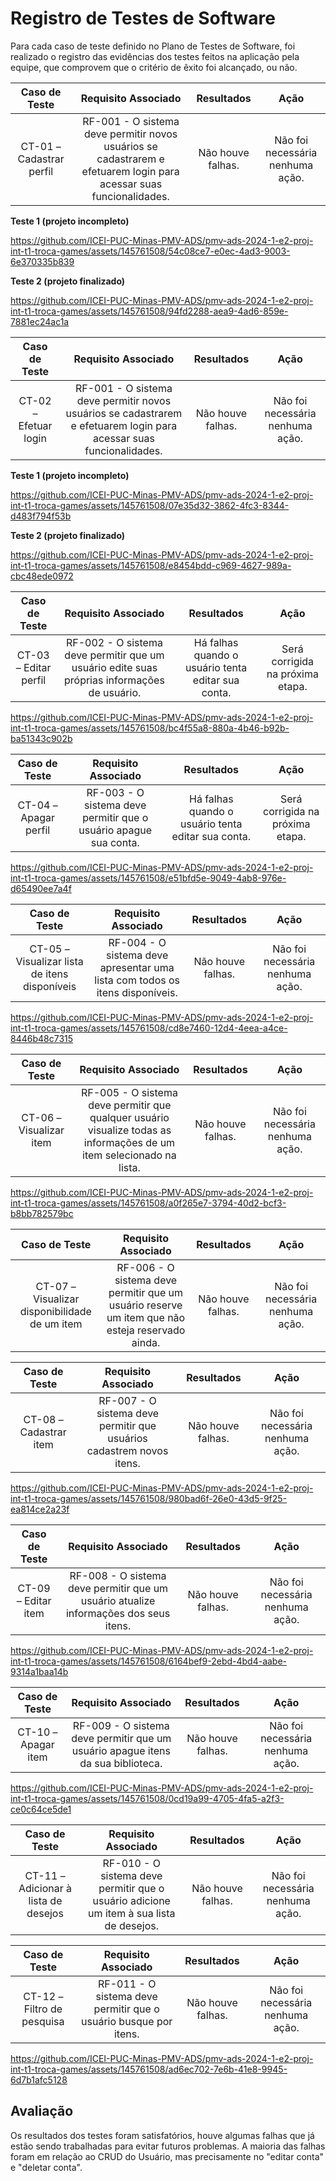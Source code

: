 # Registro de Testes de Software

Para cada caso de teste definido no Plano de Testes de Software, foi realizado o registro das evidências dos testes feitos na aplicação pela equipe, que comprovem que o critério de êxito foi alcançado, ou não.

| **Caso de Teste** | **Requisito Associado** | **Resultados** | **Ação** |
|:---: |:---: |:---: |:---: |
| CT-01 – Cadastrar perfil | RF-001 - O sistema deve permitir novos usuários se cadastrarem e efetuarem login para acessar suas funcionalidades. | Não houve falhas. | Não foi necessária nenhuma ação. |

**Teste 1 (projeto incompleto)**

https://github.com/ICEI-PUC-Minas-PMV-ADS/pmv-ads-2024-1-e2-proj-int-t1-troca-games/assets/145761508/54c08ce7-e0ec-4ad3-9003-6e370335b839

**Teste 2 (projeto finalizado)**

https://github.com/ICEI-PUC-Minas-PMV-ADS/pmv-ads-2024-1-e2-proj-int-t1-troca-games/assets/145761508/94fd2288-aea9-4ad6-859e-7881ec24ac1a



| **Caso de Teste** | **Requisito Associado** | **Resultados** | **Ação** |
|:---: |:---: |:---: |:---: |
| CT-02 – Efetuar login | RF-001 - O sistema deve permitir novos usuários se cadastrarem e efetuarem login para acessar suas funcionalidades. | Não houve falhas. | Não foi necessária nenhuma ação. |

**Teste 1 (projeto incompleto)**

https://github.com/ICEI-PUC-Minas-PMV-ADS/pmv-ads-2024-1-e2-proj-int-t1-troca-games/assets/145761508/07e35d32-3862-4fc3-8344-d483f794f53b

**Teste 2 (projeto finalizado)**

https://github.com/ICEI-PUC-Minas-PMV-ADS/pmv-ads-2024-1-e2-proj-int-t1-troca-games/assets/145761508/e8454bdd-c969-4627-989a-cbc48ede0972



| **Caso de Teste** | **Requisito Associado** | **Resultados** | **Ação** |
|:---: |:---: |:---: |:---: |
| CT-03 – Editar perfil | RF-002 - O sistema deve permitir que um usuário edite suas próprias informações de usuário. | Há falhas quando o usuário tenta editar sua conta. | Será corrigida na próxima etapa. |

https://github.com/ICEI-PUC-Minas-PMV-ADS/pmv-ads-2024-1-e2-proj-int-t1-troca-games/assets/145761508/bc4f55a8-880a-4b46-b92b-ba51343c902b

| **Caso de Teste** | **Requisito Associado** | **Resultados** | **Ação** |
|:---: |:---: |:---: |:---: |
| CT-04 – Apagar perfil | RF-003 - O sistema deve permitir que o usuário apague sua conta. | Há falhas quando o usuário tenta editar sua conta. | Será corrigida na próxima etapa. |

https://github.com/ICEI-PUC-Minas-PMV-ADS/pmv-ads-2024-1-e2-proj-int-t1-troca-games/assets/145761508/e51bfd5e-9049-4ab8-976e-d65490ee7a4f

| **Caso de Teste** | **Requisito Associado** | **Resultados** | **Ação** |
|:---: |:---: |:---: |:---: |
| CT-05 – Visualizar lista de itens disponíveis | RF-004 - O sistema deve apresentar uma lista com todos os itens disponíveis. | Não houve falhas. | Não foi necessária nenhuma ação. |

https://github.com/ICEI-PUC-Minas-PMV-ADS/pmv-ads-2024-1-e2-proj-int-t1-troca-games/assets/145761508/cd8e7460-12d4-4eea-a4ce-8446b48c7315

| **Caso de Teste** | **Requisito Associado** | **Resultados** | **Ação** |
|:---: |:---: |:---: |:---: |
| CT-06 – Visualizar item | RF-005 - O sistema deve permitir que qualquer usuário visualize todas as informações de um item selecionado na lista. | Não houve falhas. | Não foi necessária nenhuma ação. |

https://github.com/ICEI-PUC-Minas-PMV-ADS/pmv-ads-2024-1-e2-proj-int-t1-troca-games/assets/145761508/a0f265e7-3794-40d2-bcf3-b8bb782579bc

| **Caso de Teste** | **Requisito Associado** | **Resultados** | **Ação** |
|:---: |:---: |:---: |:---: |
| CT-07 –  Visualizar disponibilidade de um item | RF-006 - O sistema deve permitir que um usuário reserve um item que não esteja reservado ainda. | Não houve falhas. | Não foi necessária nenhuma ação. |

| **Caso de Teste** | **Requisito Associado** | **Resultados** | **Ação** |
|:---: |:---: |:---: |:---: |
| CT-08 – Cadastrar item | RF-007 - O sistema deve permitir que usuários cadastrem novos itens. | Não houve falhas. | Não foi necessária nenhuma ação. |

https://github.com/ICEI-PUC-Minas-PMV-ADS/pmv-ads-2024-1-e2-proj-int-t1-troca-games/assets/145761508/980bad6f-26e0-43d5-9f25-ea814ce2a23f

| **Caso de Teste** | **Requisito Associado** | **Resultados** | **Ação** |
|:---: |:---: |:---: |:---: |
| CT-09 – Editar item | RF-008 - O sistema deve permitir que um usuário atualize informações dos seus itens. | Não houve falhas. | Não foi necessária nenhuma ação. |

https://github.com/ICEI-PUC-Minas-PMV-ADS/pmv-ads-2024-1-e2-proj-int-t1-troca-games/assets/145761508/6164bef9-2ebd-4bd4-aabe-9314a1baa14b

| **Caso de Teste** | **Requisito Associado** | **Resultados** | **Ação** |
|:---: |:---: |:---: |:---: |
| CT-10 – Apagar item | RF-009 - O sistema deve permitir que um usuário apague itens da sua biblioteca. | Não houve falhas. | Não foi necessária nenhuma ação. |

https://github.com/ICEI-PUC-Minas-PMV-ADS/pmv-ads-2024-1-e2-proj-int-t1-troca-games/assets/145761508/0cd19a99-4705-4fa5-a2f3-ce0c64ce5de1

| **Caso de Teste** | **Requisito Associado** | **Resultados** | **Ação** |
|:---: |:---: |:---: |:---: |
| CT-11 – Adicionar à lista de desejos | RF-010 - O sistema deve permitir que o usuário adicione um item à sua lista de desejos. | Não houve falhas. | Não foi necessária nenhuma ação. |

| **Caso de Teste** | **Requisito Associado** | **Resultados** | **Ação** |
|:---: |:---: |:---: |:---: |
| CT-12 – Filtro de pesquisa | RF-011 - O sistema deve permitir que o usuário busque por itens. | Não houve falhas. | Não foi necessária nenhuma ação. |

https://github.com/ICEI-PUC-Minas-PMV-ADS/pmv-ads-2024-1-e2-proj-int-t1-troca-games/assets/145761508/ad6ec702-7e6b-41e8-9945-6d7b1afc5128

## Avaliação

Os resultados dos testes foram satisfatórios, houve algumas falhas que já estão sendo trabalhadas para evitar futuros problemas.
A maioria das falhas foram em relação ao CRUD do Usuário, mas precisamente no "editar conta" e "deletar conta".
